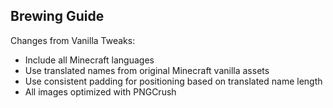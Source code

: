 Brewing Guide
-------------

Changes from Vanilla Tweaks:

- Include all Minecraft languages
- Use translated names from original Minecraft vanilla assets
- Use consistent padding for positioning based on translated name length
- All images optimized with PNGCrush
